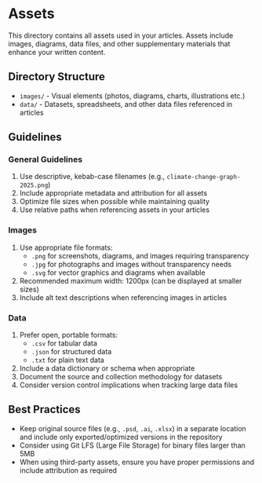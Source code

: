 # Assets

This directory contains all assets used in your articles. Assets include
images, diagrams, data files, and other supplementary materials that enhance
your written content.

## Directory Structure

- `images/` - Visual elements (photos, diagrams, charts, illustrations etc.)
- `data/` - Datasets, spreadsheets, and other data files referenced in articles

## Guidelines

### General Guidelines

1. Use descriptive, kebab-case filenames
   (e.g., `climate-change-graph-2025.png`)
2. Include appropriate metadata and attribution for all assets
3. Optimize file sizes when possible while maintaining quality
4. Use relative paths when referencing assets in your articles

### Images

1. Use appropriate file formats:
   - `.png` for screenshots, diagrams, and images requiring transparency
   - `.jpg` for photographs and images without transparency needs
   - `.svg` for vector graphics and diagrams when available
2. Recommended maximum width: 1200px (can be displayed at smaller sizes)
3. Include alt text descriptions when referencing images in articles

### Data

1. Prefer open, portable formats:
   - `.csv` for tabular data
   - `.json` for structured data
   - `.txt` for plain text data
2. Include a data dictionary or schema when appropriate
3. Document the source and collection methodology for datasets
4. Consider version control implications when tracking large data files

## Best Practices

- Keep original source files (e.g., `.psd`, `.ai`, `.xlsx`) in a separate
  location and include only exported/optimized versions in the repository
- Consider using Git LFS (Large File Storage) for binary files larger than 5MB
- When using third-party assets, ensure you have proper permissions and include
  attribution as required
